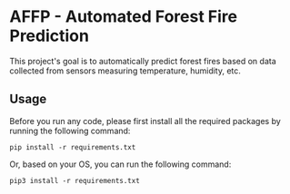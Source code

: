 # AFFP - Automated Forest Fire Prediction
This project's goal is to automatically predict forest fires based on data collected from sensors measuring temperature, humidity, etc.

## Usage
Before you run any code, please first install all the required packages by running the following command:
```
pip install -r requirements.txt
```
Or, based on your OS, you can run the following command:
```
pip3 install -r requirements.txt
```
